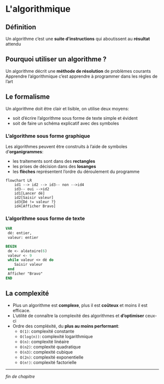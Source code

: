 # L'algorithmique

## Définition

Un algorithme c’est une **suite d’instructions** qui aboutissent au **résultat** attendu

## Pourquoi utiliser un algorithme ?

Un algorithme décrit une **méthode de résolution** de problèmes courants
Apprendre l’algorithmique c’est apprendre à programmer dans les règles de l’art

## Le formalisme

Un algorithme doit être clair et lisible, on utilise deux moyens:

- soit d’écrire l’algorithme sous forme de texte simple et évident
- soit de faire un schéma explicatif avec des symboles

### L’algorithme sous forme graphique

Les algorithmes peuvent être construits à l’aide de symboles d’**organigrammes**:

- les traitements sont dans des **rectangles**
- les prises de décision dans des **losanges**
- les **flèches** représentent l’ordre du déroulement du programme

```mermaid
flowchart LR
    id1 --> id2 --> id3-- non -->id4
    id3-- oui -->id2
    id1[Lancer dé]
    id2[Saisir valeur]
    id3{Dé != valeur ?}
    id4[Afficher Bravo]
```

### L’algorithme sous forme de texte

```pascal
VAR
 dé: entier,
 valeur: entier

BEGIN
 de <- aléatoire(6)
 valeur <- 9
 while valeur <> dé do
    Saisir valeur
 end
 Afficher "Bravo"
END
```

## La complexité

- Plus un algorithme est **complexe**, plus il est **coûteux** et moins il est efficace.
- L’utilité de connaître la complexité des algorithmes et **d’optimiser** ceux­-ci
- Ordre des compléxité, du **plus au moins performant**:
  - `O(1)`: complexité constante
  - `O(log(n))`: complexité logarithmique
  - `O(n)`: complexité linéaire
  - `O(n2)`: complexité quadratique
  - `O(n3)`: complexité cubique
  - `O(2n)`: complexité exponentielle
  - `O(n!)`: complexité factorielle

---

_fin de chapitre_
